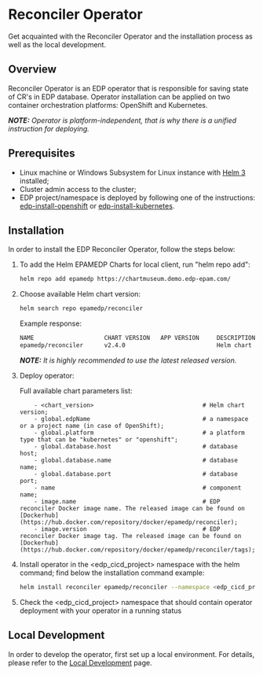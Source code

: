 # Reconciler Operator

Get acquainted with the Reconciler Operator and the installation process as well as the local development.

## Overview

Reconciler Operator is an EDP operator that is responsible for saving state of CR's in EDP database. 
Operator installation can be applied on two container orchestration platforms: OpenShift and Kubernetes.
                                                                                                     
_**NOTE:** Operator is platform-independent, that is why there is a unified instruction for deploying._

## Prerequisites
* Linux machine or Windows Subsystem for Linux instance with [Helm 3](https://helm.sh/docs/intro/install/) installed;
* Cluster admin access to the cluster;
* EDP project/namespace is deployed by following one of the instructions: [edp-install-openshift](https://github.com/epmd-edp/edp-install/blob/release-2.4/documentation/openshift_install_edp.md#edp-project) or [edp-install-kubernetes](https://github.com/epmd-edp/edp-install/blob/release-2.4/documentation/kubernetes_install_edp.md#edp-namespace).

## Installation
In order to install the EDP Reconciler Operator, follow the steps below:

1. To add the Helm EPAMEDP Charts for local client, run "helm repo add":
     ```bash
     helm repo add epamedp https://chartmuseum.demo.edp-epam.com/
     ```
2. Choose available Helm chart version:
     ```bash
     helm search repo epamedp/reconciler
     ```
   Example response:   
     ```bash
     NAME                    CHART VERSION   APP VERSION     DESCRIPTION
     epamedp/reconciler      v2.4.0                          Helm chart for Golang application/service deplo...
     ```

    _**NOTE:** It is highly recommended to use the latest released version._
    
3. Deploy operator:

    Full available chart parameters list:
    ```
        - <chart_version>                               # Helm chart version;
        - global.edpName                                # a namespace or a project name (in case of OpenShift);
        - global.platform                               # a platform type that can be "kubernetes" or "openshift";
        - global.database.host                          # database host;
        - global.database.name                          # database name;
        - global.database.port                          # database port;
        - name                                          # component name;
        - image.name                                    # EDP reconciler Docker image name. The released image can be found on [Dockerhub](https://hub.docker.com/repository/docker/epamedp/reconciler);
        - image.version                                 # EDP reconciler Docker image tag. The released image can be found on [Dockerhub](https://hub.docker.com/repository/docker/epamedp/reconciler/tags);
    ```
    
4. Install operator in the <edp_cicd_project> namespace with the helm command; find below the installation command example:
    ```bash
    helm install reconciler epamedp/reconciler --namespace <edp_cicd_project> --version <chart_version> --set name=reconciler --set global.edpName=<edp_cicd_project> --set global.platform=<platform_type> --set global.database.name=<db-name> --set global.database.host=<db-name>.<namespace_name> --set global.database.port=<port> 
    ```
5. Check the <edp_cicd_project> namespace that should contain operator deployment with your operator in a running status

## Local Development
In order to develop the operator, first set up a local environment. For details, please refer to the [Local Development](documentation/local-development.md) page.